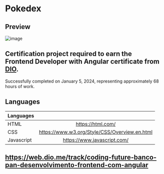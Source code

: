# Pokedex

## Preview
![image](https://github.com/buenodeandrade/js-developer-pokedex/assets/147355115/a362c49d-d98a-4fbc-9439-04437c921989)
## Certification project required to earn the Frontend Developer with Angular certificate from [DIO](https://web.dio.me/).
Successfully completed on January 5, 2024, representing approximately 68 hours of work.

## Languages
| Languages  |                                               |
|------------|:---------------------------------------------:|
| HTML       | https://html.com/                             |
| CSS        | https://www.w3.org/Style/CSS/Overview.en.html |
| Javascript | https://www.javascript.com/                   |

## https://web.dio.me/track/coding-future-banco-pan-desenvolvimento-frontend-com-angular
